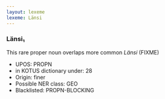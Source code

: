 ```yaml
---
layout: lexeme
lexeme: Länsi
---
```


###  Länsi₁

This rare proper noun overlaps more common *Länsi* (FIXME)
* UPOS:  PROPN
* in KOTUS dictionary under:  28
* Origin:  finer
* Possible NER class:  GEO
* Blacklisted:  PROPN-BLOCKING

